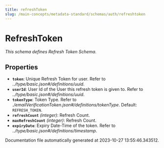 ```yaml
---
title: refreshToken
slug: /main-concepts/metadata-standard/schemas/auth/refreshtoken
---
```


# RefreshToken

*This schema defines Refresh Token Schema.*

## Properties

- **`token`**: Unique Refresh Token for user. Refer to *../type/basic.json#/definitions/uuid*.
- **`userId`**: User Id of the User this refresh token is given to. Refer to *../type/basic.json#/definitions/uuid*.
- **`tokenType`**: Token Type. Refer to *./emailVerificationToken.json#/definitions/tokenType*. Default: `REFRESH_TOKEN`.
- **`refreshCount`** *(integer)*: Refresh Count.
- **`maxRefreshCount`** *(integer)*: Refresh Count.
- **`expiryDate`**: Expiry Date-Time of the token. Refer to *../type/basic.json#/definitions/timestamp*.


Documentation file automatically generated at 2023-10-27 13:55:46.343512.
